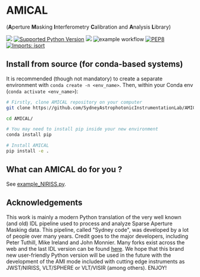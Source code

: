 # AMICAL

(**A**perture **M**asking **I**nterferometry **C**alibration and **A**nalysis **L**ibrary)

[![](https://img.shields.io/github/v/release/SydneyAstrophotonicInstrumentationLab/AMICAL)](https://github.com/SydneyAstrophotonicInstrumentationLab/AMICAL) [![Supported Python Version](https://img.shields.io/badge/python%20version-≥%203.7-important)](https://www.python.org/downloads/release/python-370/) ![](https://img.shields.io/github/license/SydneyAstrophotonicInstrumentationLab/AMICAL)
![example workflow](https://github.com/SydneyAstrophotonicInstrumentationLab/AMICAL/actions/workflows/ci.yml/badge.svg
) [![PEP8](https://img.shields.io/badge/code%20style-pep8-orange.svg)](https://www.python.org/dev/peps/pep-0008/) [![Imports: isort](https://img.shields.io/badge/%20imports-isort-%231674b1?style=flat&labelColor=ef8336)](https://pycqa.github.io/isort/)

## Install from source (for conda-based systems)

It is recommended (though not mandatory) to create a separate environment with `conda create -n <env_name>`.
Then, within your Conda env (`conda activate <env_name>`):

```bash
# Firstly, clone AMICAL repository on your computer
git clone https://github.com/SydneyAstrophotonicInstrumentationLab/AMICAL.git

cd AMICAL/

# You may need to install pip inside your new environment
conda install pip

# Install AMICAL
pip install -e .

```

## What can AMICAL do for you ?

See [example_NIRISS.py](example_NIRISS.py).

## Acknowledgements

This work is mainly a modern Python translation of the very well known (and old) IDL pipeline used to process and analyze Sparse Aperture Masking data. This pipeline, called "Sydney code", was developed by a lot of people over many years. Credit goes to the major developers, including Peter Tuthill, Mike Ireland and John Monnier. Many forks exist across the web and the last IDL version can be found [here](https://github.com/AnthonyCheetham/idl_masking). We hope that this brand new user-friendly Python version will be used in the future with the development of the AMI mode included with cutting edge instruments as JWST/NIRISS, VLT/SPHERE or VLT/VISIR (among others). ENJOY!
